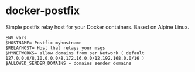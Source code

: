 # docker-postfix
Simple postfix relay host for your Docker containers. Based on Alpine Linux.

```
ENV vars
$HOSTNAME= Postfix myhostname
$RELAYHOST= Host that relays your msgs
$MYNETWORKS= allow domains from per Network ( default 127.0.0.0/8,10.0.0.0/8,172.16.0.0/12,192.168.0.0/16 )
$ALLOWED_SENDER_DOMAINS = domains sender domains
```
